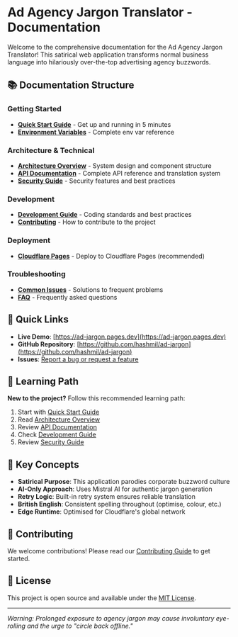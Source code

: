 # Ad Agency Jargon Translator - Documentation

Welcome to the comprehensive documentation for the Ad Agency Jargon Translator! This satirical web application transforms normal business language into hilariously over-the-top advertising agency buzzwords.

## 📚 Documentation Structure

### Getting Started
- [**Quick Start Guide**](./quick-start.md) - Get up and running in 5 minutes
- [**Environment Variables**](./environment-variables.md) - Complete env var reference

### Architecture & Technical
- [**Architecture Overview**](./architecture.md) - System design and component structure
- [**API Documentation**](./api.md) - Complete API reference and translation system
- [**Security Guide**](./security-guide.md) - Security features and best practices

### Development
- [**Development Guide**](./development.md) - Coding standards and best practices
- [**Contributing**](./contributing.md) - How to contribute to the project

### Deployment
- [**Cloudflare Pages**](./deployment-cloudflare.md) - Deploy to Cloudflare Pages (recommended)

### Troubleshooting
- [**Common Issues**](./troubleshooting.md) - Solutions to frequent problems
- [**FAQ**](./faq.md) - Frequently asked questions

## 🚀 Quick Links

- **Live Demo**: [https://ad-jargon.pages.dev](https://ad-jargon.pages.dev)
- **GitHub Repository**: [https://github.com/hashmil/ad-jargon](https://github.com/hashmil/ad-jargon)
- **Issues**: [Report a bug or request a feature](https://github.com/hashmil/ad-jargon/issues)

## 📖 Learning Path

**New to the project?** Follow this recommended learning path:

1. Start with [Quick Start Guide](./quick-start.md)
2. Read [Architecture Overview](./architecture.md) 
3. Review [API Documentation](./api.md)
4. Check [Development Guide](./development.md)
5. Review [Security Guide](./security-guide.md)

## 🎯 Key Concepts

- **Satirical Purpose**: This application parodies corporate buzzword culture
- **AI-Only Approach**: Uses Mistral AI for authentic jargon generation
- **Retry Logic**: Built-in retry system ensures reliable translation
- **British English**: Consistent spelling throughout (optimise, colour, etc.)
- **Edge Runtime**: Optimised for Cloudflare's global network

## 🤝 Contributing

We welcome contributions! Please read our [Contributing Guide](./contributing.md) to get started.

## 📄 License

This project is open source and available under the [MIT License](../LICENSE).

---

*Warning: Prolonged exposure to agency jargon may cause involuntary eye-rolling and the urge to "circle back offline."*